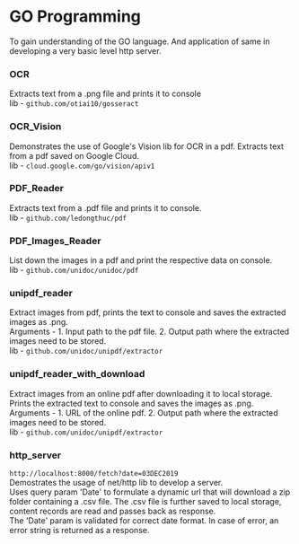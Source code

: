 # GO Programming
To gain understanding of the GO language. And application of same in developing a very basic level http server.


### OCR
Extracts text from a .png file and prints it to console<br/>
lib - ``github.com/otiai10/gosseract``

### OCR_Vision
Demonstrates the use of Google's Vision lib for OCR in a pdf. Extracts text from a pdf saved on Google Cloud.<br/>
lib - ``cloud.google.com/go/vision/apiv1``

### PDF_Reader
Extracts text from a .pdf file and prints it to console.<br/>
lib - ``github.com/ledongthuc/pdf``

### PDF_Images_Reader
List down the images in a pdf and print the respective data on console.<br/>
lib - ``github.com/unidoc/unidoc/pdf``

### unipdf_reader
Extract images from pdf, prints the text to console and saves the extracted images as .png.<br/>
Arguments - 1. Input path to the pdf file. 2. Output path where the extracted images need to be stored.<br/>
lib - ``github.com/unidoc/unipdf/extractor``

### unipdf_reader_with_download
Extract images from an online pdf after downloading it to local storage. Prints the extracted text to console and saves the images as .png.<br/>
Arguments - 1. URL of the online pdf. 2. Output path where the extracted images need to be stored.<br/>
lib - ``github.com/unidoc/unipdf/extractor``

### http_server 
``http://localhost:8000/fetch?date=03DEC2019``<br/>
Demostrates the usage of net/http lib to develop a server.<br/>
Uses query param 'Date' to formulate a dynamic url that will download a zip folder containing a .csv file. The .csv file is further saved to local storage, content records are read and passes back as response.<br/>
The 'Date' param is validated for correct date format. In case of error, an error string is returned as a response.

